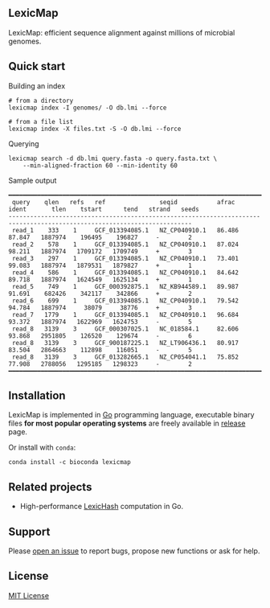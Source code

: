 ## LexicMap

LexicMap: efficient sequence alignment against millions of microbial genomes​.

## Quick start

Building an index

    # from a directory
    lexicmap index -I genomes/ -O db.lmi --force

    # from a file list
    lexicmap index -X files.txt -S -O db.lmi --force

Querying

    lexicmap search -d db.lmi query.fasta -o query.fasta.txt \
        --min-aligned-fraction 60 --min-identity 60

Sample output

    ━━━━━━━━━━━━━━━━━━━━━━━━━━━━━━━━━━━━━━━━━━━━━━━━━━━━━━━━━━━━━━━━━━━━━━━━━━━━━━━━━━━━━━━━━━━━━━━━━━━━━━━━━━━━━━━━━━━━━━━━━
     query    qlen   refs   ref               seqid           afrac    ident       tlen    tstart      tend   strand   seeds
    -------------------------------------------------------------------------------------------------------------------------
     read_1    333    1     GCF_013394085.1   NZ_CP040910.1   86.486   87.847   1887974    196495    196827     -        2
     read_2    578    1     GCF_013394085.1   NZ_CP040910.1   87.024   98.211   1887974   1709172   1709749     +        3
     read_3    297    1     GCF_013394085.1   NZ_CP040910.1   73.401   99.083   1887974   1879531   1879827     +        1
     read_4    586    1     GCF_013394085.1   NZ_CP040910.1   84.642   89.718   1887974   1624549   1625134     +        1
     read_5    749    1     GCF_000392875.1   NZ_KB944589.1   89.987   91.691    682426    342117    342866     +        2
     read_6    699    1     GCF_013394085.1   NZ_CP040910.1   79.542   94.784   1887974     38079     38776     +        3
     read_7   1779    1     GCF_013394085.1   NZ_CP040910.1   96.684   93.372   1887974   1622969   1624753     -        5
     read_8   3139    3     GCF_000307025.1   NC_018584.1     82.606   93.868   2951805    126520    129674     -        6
     read_8   3139    3     GCF_900187225.1   NZ_LT906436.1   80.917   83.504   2864663    112898    116051     -        5
     read_8   3139    3     GCF_013282665.1   NZ_CP054041.1   75.852   77.908   2788056   1295185   1298323     -        2
    ━━━━━━━━━━━━━━━━━━━━━━━━━━━━━━━━━━━━━━━━━━━━━━━━━━━━━━━━━━━━━━━━━━━━━━━━━━━━━━━━━━━━━━━━━━━━━━━━━━━━━━━━━━━━━━━━━━━━━━━━━━

## Installation

LexicMap is implemented in [Go](https://go.dev/) programming language,
executable binary files **for most popular operating systems** are freely available
in [release](https://github.com/shenwei356/lexicmap/releases) page.

Or install with `conda`:

    conda install -c bioconda lexicmap

## Related projects

- High-performance [LexicHash](https://github.com/shenwei356/LexicHash) computation in Go.

## Support

Please [open an issue](https://github.com/shenwei356/LexicMap/issues) to report bugs,
propose new functions or ask for help.

## License

[MIT License](https://github.com/shenwei356/LexicMap/blob/master/LICENSE)

